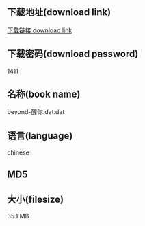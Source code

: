 ## 下载地址(download link)
[下载链接 download link](https://tutu365.netlify.app/?s=beyond-%E9%86%92%E4%BD%A0.dat)

## 下载密码(download password)
1411

## 名称(book name)
beyond-醒你.dat.dat

## 语言(language)
chinese

## MD5


## 大小(filesize)
35.1 MB
